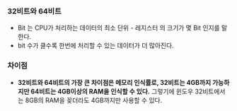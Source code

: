 ### 32비트와 64비트
- Bit 는 CPU가 처리하는 데이터의 최소 단위 - 레지스터 의 크기가 몇 Bit 인지를 말한다.
- bit 수가 클수록 한번에 처리할 수 있는 데이터가 더 많아진다.

### 차이점
- **32비트와 64비트의 가장 큰 차이점은 메모리 인식률로, 32비트는 4GB까지 가능하지만 64비트는 4GB이상의 RAM을 인식할 수 있다.** 그렇기에 윈도우 32비트에서는 8GB의 RAM을 꽂더라도 4GB까지만 사용할 수 있다.
